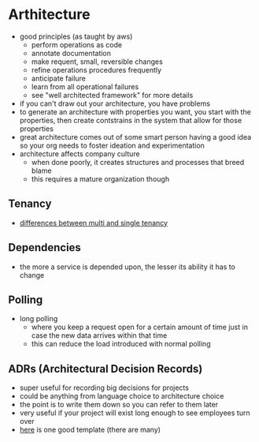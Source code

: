 # Arthitecture

- good principles (as taught by aws)
  - perform operations as code
  - annotate documentation
  - make requent, small, reversible changes
  - refine operations procedures frequently
  - anticipate failure
  - learn from all operational failures
  - see "well architected framework" for more details
- if you can't draw out your architecture, you have problems
- to generate an architecture with properties you want, you start with the properties, then create contstrains in the system that allow for those properties
- great architecture comes out of some smart person having a good idea so your org needs to foster ideation and experimentation
- architecture affects company culture
  - when done poorly, it creates structures and processes that breed blame
  - this requires a mature organization though

## Tenancy

- [differences between multi and single tenancy](https://www.netsolutions.com/insights/5-reasons-why-you-should-choose-multi-tenant-architecture-for-your-saas-application/)

## Dependencies

- the more a service is depended upon, the lesser its ability it has to change

## Polling

- long polling
  - where you keep a request open for a certain amount of time just in case the new data arrives within that time
  - this can reduce the load introduced with normal polling

## ADRs (Architectural Decision Records)

- super useful for recording big decisions for projects
- could be anything from language choice to architecture choice
- the point is to write them down so you can refer to them later
- very useful if your project will exist long enough to see employees turn over
- [here](https://adr.github.io/madr/#the-template) is one good template (there are many)
